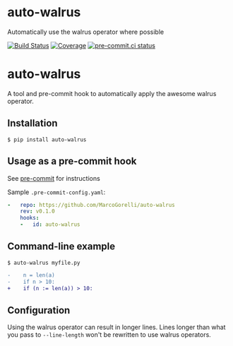 # auto-walrus
Automatically use the walrus operator where possible

[![Build Status](https://github.com/MarcoGorelli/auto-walrus/workflows/tox/badge.svg)](https://github.com/MarcoGorelli/auto-walrus/actions?workflow=tox)
[![Coverage](https://codecov.io/gh/MarcoGorelli/auto-walrus/branch/main/graph/badge.svg)](https://codecov.io/gh/MarcoGorelli/auto-walrus)
[![pre-commit.ci status](https://results.pre-commit.ci/badge/github/MarcoGorelli/auto-walrus/main.svg)](https://results.pre-commit.ci/latest/github/MarcoGorelli/auto-walrus/main)

auto-walrus
===========

A tool and pre-commit hook to automatically apply the awesome walrus operator.

## Installation

```console
$ pip install auto-walrus
```

## Usage as a pre-commit hook

See [pre-commit](https://github.com/pre-commit/pre-commit) for instructions

Sample `.pre-commit-config.yaml`:

```yaml
-   repo: https://github.com/MarcoGorelli/auto-walrus
    rev: v0.1.0
    hooks:
    -   id: auto-walrus
```

## Command-line example

```console
$ auto-walrus myfile.py
```

```diff
-    n = len(a)
-    if n > 10:
+    if (n := len(a)) > 10:
```

## Configuration

Using the walrus operator can result in longer lines. Lines longer than what you
pass to ``--line-length`` won't be rewritten to use walrus operators.
